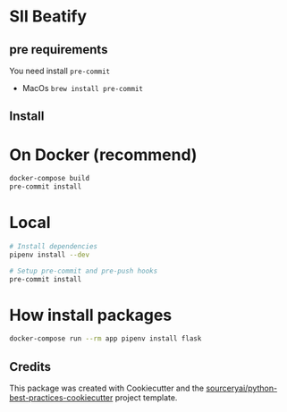 # SII Beatify

## pre requirements

You need install `pre-commit`

* MacOs `brew install pre-commit`


## Install

# On Docker (recommend)
```bash
docker-compose build
pre-commit install
```

# Local

```bash
# Install dependencies
pipenv install --dev

# Setup pre-commit and pre-push hooks
pre-commit install
```

# How install packages

```bash
docker-compose run --rm app pipenv install flask
```

## Credits
This package was created with Cookiecutter and the [sourceryai/python-best-practices-cookiecutter](https://github.com/sourceryai/python-best-practices-cookiecutter) project template.
